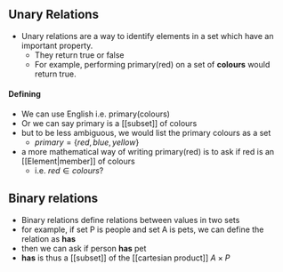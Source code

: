 ## Unary Relations
- Unary relations are a way to identify elements in a set which have an important property.
	- They return true or false
	- For example, performing primary(red) on a set of **colours** would return true.
#### Defining
- We can use English i.e. primary(colours)
- Or we can say primary is a [[subset]] of colours
- but to be less ambiguous, we would list the primary colours as a set
	- $primary= \{red, blue, yellow\}$
- a more mathematical way of writing primary(red) is to ask if red is an [[Element|member]] of colours
	- i.e. $red \in colours$?

## Binary relations
- Binary relations define relations between values in two sets
- for example, if set P is people and set A is pets, we can define the relation as **has**
- then we can ask if person **has** pet
- **has** is thus a [[subset]] of the [[cartesian product]] $A\times P$